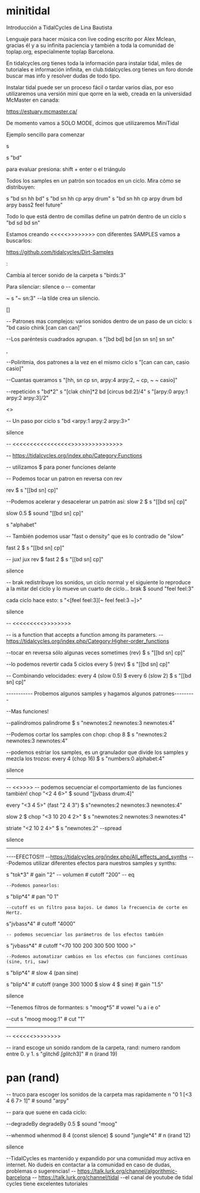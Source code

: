 # minitidal

Introducción a TidalCycles de Lina Bautista

Lenguaje para hacer música con live coding escrito por Alex Mclean, gracias él y a su infinita paciencia y también a toda la comunidad de toplap.org, especialmente toplap Barcelona.

En  tidalcycles.org tienes toda la información para instalar tidal, miles de tutoriales e información infinita, 
en club.tidalcycles.org tienes un foro donde buscar mas info y resolver dudas de todo tipo. 

Instalar tidal puede ser un proceso fácil o tardar varios días, por eso utilizaremos una versión mini que qorre en la web, creada en la universidad McMaster en canada: 


https://estuary.mcmaster.ca/

De momento vamos a SOLO MODE, dcimos que utilizaremos MiniTidal 



Ejemplo sencillo para comenzar

s

s "bd"


para evaluar presiona: shift + enter o el triángulo



Todos los samples en un patrón son tocados en un ciclo. Mira cómo se distribuyen:



s "bd sn hh bd"
s "bd sn hh cp arpy drum"
s "bd sn hh cp arpy drum bd arpy bass2 feel future"

Todo lo que está dentro de comillas define un patrón dentro de un ciclo
s "bd sd bd sn"


Estamos creando <<<<<<PATRONES>>>>>>>>> con diferentes SAMPLES
vamos a buscarlos: 

https://github.com/tidalcycles/Dirt-Samples

: 

Cambia al tercer sonido de la carpeta
s "birds:3"

Para silenciar:
silence o -- comentar

~ 
s "~ sn:3"  --la tilde crea un silencio.


[]

-- Patrones mas complejos: varios sonidos dentro de un paso de un ciclo:
s "bd casio chink [can can can]"

--Los paréntesis cuadrados agrupan.
s "[bd bd] bd [sn sn sn] sn sn"

,

--Poliritmia, dos patrones a la vez en el mismo ciclo
s "[can can can, casio casio]"


--Cuantas queramos
s "[hh, sn cp sn, arpy:4 arpy:2, ~ cp, ~ ~ casio]"

--repetición
s "bd*2"
s "[clak chin]*2 bd [circus bd:2]/4"
s "[arpy:0 arpy:1 arpy:2 arpy:3]/2"


<>

-- Un paso por ciclo 
s "bd <arpy:1 arpy:2 arpy:3>"



silence

-- <<<<<<<<<<<<<<<<<<FUNCIONES>>>>>>>>>>>>>>>>

-- https://tidalcycles.org/index.php/Category:Functions

 -- utilizamos $ para poner funciones delante

-- Podemos tocar un patron en reversa con rev

 rev $ s "[[bd sn] cp]"

--Podemos acelerar y desacelerar un patrón así:
 slow 2 $ s "[[bd sn] cp]"

slow 0.5 $ sound "[[bd sn] cp]"

s "alphabet"

-- También podemos usar "fast o density" que es lo contradio de "slow"

fast 2 $ s "[[bd sn] cp]"

-- jux!
jux rev $ fast 2 $ s "[[bd sn] cp]"


silence

-- brak redistribuye los sonidos, un ciclo normal y el siguiente lo reproduce a la mitar del ciclo y lo mueve un cuarto de ciclo...
 brak $ sound "feel feel:3"

cada ciclo hace esto:
s "<[feel feel:3][~ feel feel:3 ~]>"

silence

-- <<<<<<<<<<A Higher-order function>>>>>>>>>

-- is a function that accepts a function among its parameters.
-- https://tidalcycles.org/index.php/Category:Higher-order_functions

--tocar en reversa sólo algunas veces
sometimes (rev) $ s "[[bd sn] cp]"

--lo podemos revertir cada 5 ciclos
every 5 (rev) $ s "[[bd sn] cp]"


-- Combinando velocidades:
 every 4 (slow 0.5) $ every 6 (slow 2) $ s "[[bd sn] cp]"



----------- Probemos algunos samples y hagamos algunos patrones---------

--Mas funciones!

--palíndromos
palindrome $ s "newnotes:2 newnotes:3 newnotes:4"

--Podemos cortar los samples con chop:
chop 8 $ s "newnotes:2 newnotes:3 newnotes:4"



--podemos estriar los samples, es un granulador que divide los samples y mezcla los trozos:
every 4 (chop 16) $ s "numbers:0 alphabet:4"



silence


--------------------------------------------------------------------------------
-- <<<Secuenciando funciones>>>>>
-- podemos secuenciar el comportamiento de las funciones también!
chop "<2 4 6>" $ sound "[jvbass drum:4]"



 every "<3 4 5>" (fast "2 4 3") $ s"newnotes:2 newnotes:3 newnotes:4"


slow 2 $ chop "<3 10 20 4 2>" $ s "newnotes:2 newnotes:3 newnotes:4"


striate "<2 10 2 4>" $ s "newnotes:2" --spread

silence



-------------------------------------------------------------------------------

----EFECTOS!!!
--https://tidalcycles.org/index.php/All_effects_and_synths
---Podemos utilizar diferentes efectos para nuestros samples y synths:

s "tok*3"
    # gain "2" -- volumen
    # cutoff "200" -- eq



    --Podemos panearlos:
s "blip*4"
          # pan "0 1"


    --cutoff es un filtro pasa bajos. Le damos la frecuencia de corte en Hertz.
s"jvbass*4" # cutoff "4000"

    -- podemos secuenciar los parámetros de los efectos también
  s "jvbass*4" # cutoff "<70 100 200 300 500 1000 >"

    --Podemos automatizar cambios en los efectos con funciones contínuas (sine, tri, saw)
s "blip*4" # slow 4 (pan sine)


s "blip*4" # cutoff (range 300 1000 $ slow 4 $ sine) # gain "1.5"


silence

--Tenemos filtros de formantes:
s "moog*5"  # vowel "u a i e o"


--cut
s "moog moog:1" # cut "1"

-----

-- <<<<<<<Performance>>>>>>>>>




-- irand escoge un sonido random de la carpeta, rand: numero random entre 0. y 1.
s "glitch*6 [glitch*3]"  # n (irand 19)
# pan (rand)

-- truco para escoger los sonidos de la carpeta mas rapidamente
 n "0 1 [<3 4 6 7> 1]" # sound "arpy"

-- para que suene en cada ciclo:

--degradeBy
degradeBy 0.5 $ sound "moog"

--whenmod
whenmod 8 4 (const silence) $ sound "jungle*4" # n (irand 12)


silence




--TidalCycles es mantenido y expandido por una comunidad muy activa en internet. No dudeis en contactar a la comunidad en caso de dudas, problemas o sugerencias!
-- https://talk.lurk.org/channel/algorithmic-barcelona
-- https://talk.lurk.org/channel/tidal
--el canal de youtube de tidal cycles tiene excelentes tutoriales
